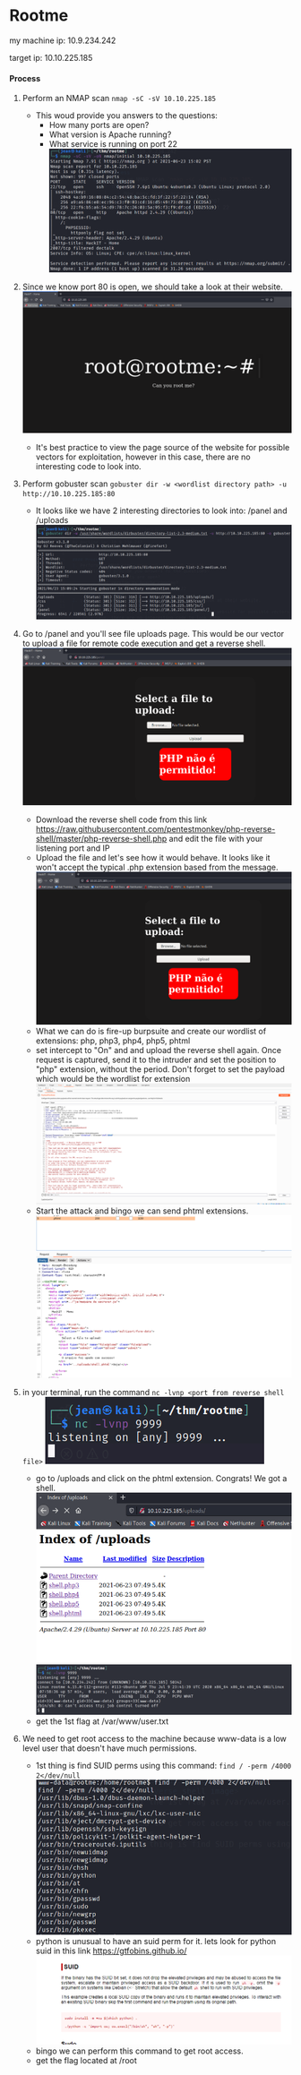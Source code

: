 # Rootme
my machine ip: 10.9.234.242

target ip: 10.10.225.185

#### Process
1. Perform an NMAP scan `nmap -sC -sV 10.10.225.185`
    - This woud provide you answers to the questions:
        - How many ports are open?
        - What version is Apache running?
        - What service is running on port 22
    ![Nmap Scan](./images/nmap%20scan.PNG)
2. Since we know port 80 is open, we should take a look at their website.
    ![Home Page](./images/home%20web%20page.PNG)
    - It's best practice to view the page source of the website for possible vectors for exploitation, however in this case, there are no interesting code to look into.


3. Perform gobuster scan `gobuster dir -w <wordlist directory path> -u http://10.10.225.185:80`
    - It looks like we have 2 interesting directories to look into: /panel and /uploads
    ![Nmap Scan](./images/gobuster%20scan.PNG)
    
4. Go to /panel and you'll see file uploads page. This would be our vector to upload a file for remote code execution and get a reverse shell.
    ![Nmap Scan](./images/panel%20page.PNG)
    - Download the reverse shell code from this link https://raw.githubusercontent.com/pentestmonkey/php-reverse-shell/master/php-reverse-shell.php and edit the file with your listening port and IP
    - Upload the file and let's see how it would behave. It looks like it won't accept the typical .php extension based from the message.
        ![Nmap Scan](./images/denied%20upload.PNG)
    - What we can do is fire-up burpsuite and create our wordlist of extensions: php, php3, php4, php5, phtml
    - set intercept to "On" and and upload the reverse shell again. Once request is captured, send it to the intruder and set the position to "php" extension, without the period. Don't forget to set the payload which would be the wordlist for extension
        ![Nmap Scan](./images/burpsuite%20set%20position.PNG)
    - Start the attack and bingo we can send phtml extensions.
        ![Nmap Scan](./images/burpsuite%20success%20upload.PNG)
    
5. in your terminal, run the command `nc -lvnp <port from reverse shell file>`
    ![Nmap Scan](./images/netcat%20comman.PNG)
    - go to /uploads and click on the phtml extension. Congrats! We got a shell.
        ![Nmap Scan](./images/uploads%20dir.PNG)
        ![Nmap Scan](./images/reverse%20shell.PNG)
    - get the 1st flag at /var/www/user.txt

6. We need to get root access to the machine because www-data is a low level user that doesn't have much permissions.
    - 1st thing is find SUID perms using this command: `find / -perm /4000 2</dev/null`
        ![Nmap Scan](./images/find%20suid%20perm.PNG)
    - python is unusual to have an suid perm for it. lets look for python suid in this link https://gtfobins.github.io/
        ![Nmap Scan](./images/suid%20python.PNG)
    - bingo we can perform this command to get root access.
    - get the flag located at /root
